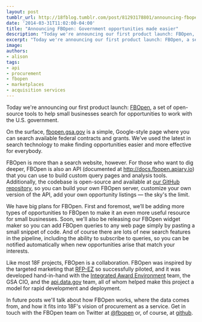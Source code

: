 ```yaml
---
layout: post
tumblr_url: http://18fblog.tumblr.com/post/81293178801/announcing-fbopen-government-opportunities-made-easier
date: '2014-03-31T11:02:00-04:00'
title: "Announcing FBOpen: Government opportunities made easier"
description: "Today we're announcing our first product launch: FBOpen, a set of open-source tools to help small businesses search for opportunities to work with the U.S. government."
excerpt: "Today we're announcing our first product launch: FBOpen, a set of open-source tools to help small businesses search for opportunities to work with the U.S. government."
image: 
authors:
- alison
tags:
- api
- procurement
- fbopen
- marketplaces
- acquisition services
---
```


Today we're announcing our first product launch:
[FBOpen](https://fbopen.gsa.gov/), a set of open-source tools to help
small businesses search for opportunities to work with the U.S.
government.

On the surface, [fbopen.gsa.gov](https://fbopen.gsa.gov/) is a simple,
Google-style page where you can search available federal contracts and
grants. We’ve used the latest in search technology to make finding
opportunities easier and more effective for everybody.

FBOpen is more than a search website, however. For those who want to dig
deeper, FBOpen is also an API (documented at
<http://docs.fbopen.apiary.io>) that you can use to build custom query
pages and analysis tools. Additionally, the codebase is open-source and
available at [our GitHub repository](https://github.com/18f/fbopen), so
you can build your own FBOpen server, customize your own version of the
API, add your own opportunity listings — the sky's the limit.

We have big plans for FBOpen. First and foremost, we’ll be adding more
types of opportunities to FBOpen to make it an even more useful resource
for small businesses. Soon, we'll also be releasing our FBOpen widget
maker so you can add FBOpen queries to any web page simply by pasting a
small snippet of code. And of course there are lots of new search
features in the pipeline, including the ability to subscribe to queries,
so you can be notified automatically when new opportunities arise that
match your interests.

Like most 18F projects, FBOpen is a collaboration. FBOpen was inspired
by the targeted marketing that [RFP-EZ](http://rfpez.sba.gov) so
successfully piloted, and it was developed hand-in-hand with the
[Integrated Award Environment](http://www.gsa.gov/iae) team, the GSA
CIO, and the [api.data.gov](http://api.data.gov) team, all of whom
helped make this project a model for rapid development and deployment.

In future posts we'll talk about how FBOpen works, where the data comes
from, and how it fits into 18F's vision of procurement as a service. Get
in touch with the FBOpen team on Twitter at
[@fbopen](https://twitter.com/fbopen) or, of course, at
[github](https://github.com/18f/fbopen).
